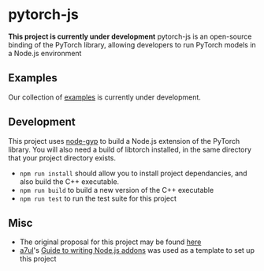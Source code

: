 # pytorch-js
<b>This project is currently under development</b>
pytorch-js is an open-source binding of the PyTorch library, allowing developers to run PyTorch models in a Node.js environment

## Examples
Our collection of [examples](./examples) is currently under development.

## Development
This project uses [node-gyp](https://github.com/nodejs/node-gyp) to build a Node.js extension of the PyTorch library. You will also need a
 build of libtorch installed, in the same directory that your project directory exists. 
 * ```npm run install``` should allow you to install project dependancies, and also build the C++ executable.
 * ```npm run build``` to build a new version of the C++ executable
 * ```npm run test``` to run the test suite for this project

## Misc
* The original proposal for this project may be found [here](./docs/Proposal.md)
* [a7ul](https://github.com/a7ul)'s [Guide to writing Node.js addons](https://medium.com/@a7ul/beginners-guide-to-writing-nodejs-addons-using-c-and-n-api-node-addon-api-9b3b718a9a7f) was used as a template to set up this project
